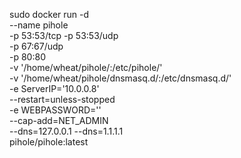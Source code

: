 sudo docker run -d \
    --name pihole \
    -p 53:53/tcp -p 53:53/udp \
    -p 67:67/udp \
    -p 80:80 \
    -v '/home/wheat/pihole/:/etc/pihole/' \
    -v '/home/wheat/pihole/dnsmasq.d/:/etc/dnsmasq.d/' \
    -e ServerIP='10.0.0.8'	\
    --restart=unless-stopped \
    -e WEBPASSWORD='' \
    --cap-add=NET_ADMIN \
    --dns=127.0.0.1 --dns=1.1.1.1 \
    pihole/pihole:latest
